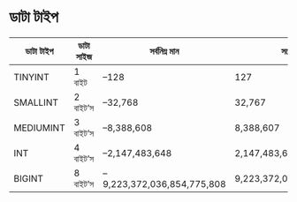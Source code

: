 # ডাটা টাইপ



| ডাটা টাইপ | ডাটা সাইজ | সর্বনিম্ন মান | সর্বোচ্চ মান | রেঞ্জ |
| -- | -- | -- | -- | -- |
| TINYINT | 1 বাইট |  –128  | 127 | 2^8 |
| SMALLINT |  2 বাইট’স |  –32,768 |  32,767 | 2^16 | 
| MEDIUMINT | 3 বাইট’স |  –8,388,608  | 8,388,607 | 2^24 | 
| INT | 4 বাইট’স | –2,147,483,648  | 2,147,483,647 | 2^32 | 
| BIGINT | 8 বাইট’স | –9,223,372,036,854,775,808  | 9,223,372,036,854,775,807 | 2^6 | 


